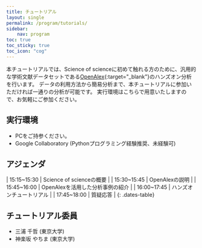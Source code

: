 ```yaml
---
title: チュートリアル
layout: single
permalink: /program/tutorials/
sidebar: 
    nav: program
toc: true
toc_sticky: true
toc_icon: "cog"
---
```


本チュートリアルでは、Science of scienceに初めて触れる方のために、汎用的な学術文献データセットである[OpenAlex](https://openalex.org/){:target="_blank"}のハンズオン分析を行います。
データの利用方法から簡易分析まで、本チュートリアルに参加いただければ一通りの分析が可能です。
実行環境はこちらで用意いたしますので、お気軽にご参加ください。

## 実行環境

* PCをご持参ください。
* Google Collaboratory (Pythonプログラミング経験推奨、未経験可)

## アジェンダ

| 15:15~15:30 | Science of scienceの概要 |
| 15:30~15:45 | OpenAlexの説明 |
| 15:45~16:00 | OpenAlexを活用した分析事例の紹介 |
| 16:00~17:45 | ハンズオンチュートリアル |
| 17:45~18:00 | 質疑応答 |
{: .dates-table}

## チュートリアル委員

* 三浦 千哲 (東京大学)
* 神楽坂 やちま (東京大学)